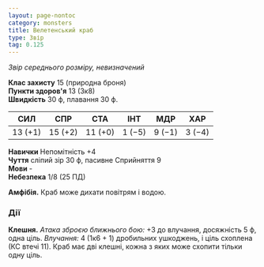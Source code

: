 ```yaml
---
layout: page-nontoc
category: monsters
title: Велетенський краб
type: Звір
tag: 0.125
---
```


_Звір середнього розміру, невизначений_

**Клас захисту** 15 (природна броня)    
**Пункти здоров'я** 13 (3к8)    
**Швидкість** 30 ф, плавання 30 ф.

| СИЛ     | СПР     | СТА     | ІНТ    | МДР    | ХАР    |
| ------- | ------- | ------- | ------ | ------ | ------ |
| 13 (+1) | 15 (+2) | 11 (+0) | 1 (−5) | 9 (−1) | 3 (−4) |

**Навички** Непомітність +4    
**Чуття** сліпий зір 30 ф, пасивне Сприйняття 9    
**Мови** -    
**Небезпека** 1/8 (25 ПД)

**Амфібія.** Краб може дихати повітрям і водою.

### Дії
**Клешня.** _Атака зброєю ближнього бою:_ +3 до влучання, досяжність 5 ф, одна ціль. _Влучання:_ 4 (1к6 + 1) дробильних ушкоджень, і ціль схоплена (КС втечі 11). Краб має дві клешні, кожна з яких може схопити тільки одну ціль.